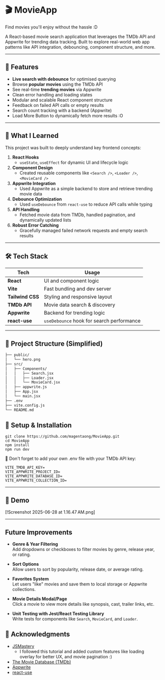 # 🎬 MovieApp

Find movies you'll enjoy without the hassle :D

A React-based movie search application that leverages the TMDb API and Appwrite for trending data tracking. Built to explore real-world web app patterns like API integration, debouncing, component structure, and more.

---

## 🚀 Features

-  **Live search with debounce** for optimised querying
- Browse **popular movies** using the TMDb API
- See real-time **trending movies** via Appwrite
- Clean error handling and loading states
- Modular and scalable React component structure
-  Feedback on failed API calls or empty results
-  Search count tracking with a backend (Appwrite)
- Load More Button to dynamically fetch more results :O

---

## 🧠 What I Learned

This project was built to deeply understand key frontend concepts:

1. **React Hooks**  
   - `useState`, `useEffect` for dynamic UI and lifecycle logic  
2. **Component Design**  
   - Created reusable components like `<Search />`, `<Loader />`, `<MovieCard />`  
3. **Appwrite Integration**  
   - Used Appwrite as a simple backend to store and retrieve trending movie data  
4. **Debounce Optimization**  
   - Used `useDebounce` from `react-use` to reduce API calls while typing  
5. **API Handling**  
   - Fetched movie data from TMDb, handled pagination, and dynamically updated lists  
6. **Robust Error Catching**  
   - Gracefully managed failed network requests and empty search results

---

## 🛠 Tech Stack

| Tech        | Usage                           |
|-------------|----------------------------------|
| **React**   | UI and component logic          |
| **Vite**    | Fast bundling and dev server    |
| **Tailwind CSS** | Styling and responsive layout |
| **TMDb API**| Movie data search & discovery   |
| **Appwrite**| Backend for trending logic      |
| **react-use** | `useDebounce` hook for search performance |

---

## 📁 Project Structure (Simplified)

```bash
├── public/
│   └── hero.png
├── src/
│   ├── Components/
│   │   ├── Search.jsx
│   │   ├── Loader.jsx
│   │   └── MovieCard.jsx
│   ├── appwrite.js
│   ├── App.jsx
│   └── main.jsx
├── .env
├── vite.config.js
└── README.md
```

## 🔧 Setup & Installation
```
git clone https://github.com/magentaong/MovieApp.git
cd MovieApp
npm install
npm run dev
```

🛑 Don't forget to add your own .env file with your TMDb API key:
```
VITE_TMDB_API_KEY= 
VITE_APPWRITE_PROJECT_ID= 
VITE_APPWRITE_DATABASE_ID= 
VITE_APPWRITE_COLLECTION_ID= 
```
--- 
## 📸 Demo
[!Screenshot 2025-06-28 at 1.16.47 AM.png]

---

## Future Improvements

- **Genre & Year Filtering**  
  Add dropdowns or checkboxes to filter movies by genre, release year, or rating.

- **Sort Options**  
  Allow users to sort by popularity, release date, or average rating.

-  **Favorites System**  
  Let users "like" movies and save them to local storage or Appwrite collections.

- **Movie Details Modal/Page**  
  Click a movie to view more details like synopsis, cast, trailer links, etc.

- **Unit Testing with Jest/React Testing Library**  
  Write tests for components like `Search`, `MovieCard`, and `Loader`.


## 🙏 Acknowledgments
- [JSMastery](https://www.youtube.com/watch?v=dCLhUialKPQ&ab_channel=JavaScriptMastery)
    - I followed this tutorial and added custom features like loading overlay for better UX, and movie pagination :)
- [The Movie Database (TMDb)](https://www.themoviedb.org/)
- [Appwrite](https://appwrite.io/)
- [react-use](https://github.com/streamich/react-use)

